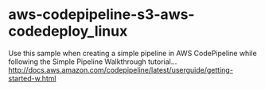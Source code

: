 # aws-codepipeline-s3-aws-codedeploy_linux
Use this sample when creating a simple pipeline in AWS CodePipeline while following the Simple Pipeline Walkthrough tutorial... http://docs.aws.amazon.com/codepipeline/latest/userguide/getting-started-w.html
